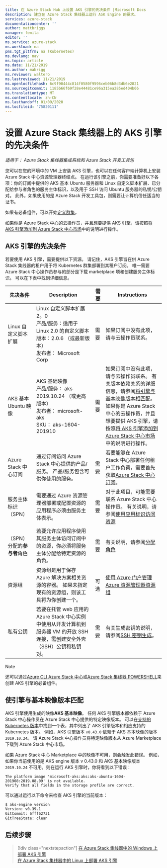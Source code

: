 ```yaml
---
title: 在 Azure Stack Hub 上设置 AKS 引擎的先决条件 |Microsoft Docs
description: 建立在 Azure Stack 集线器上运行 ASK Engine 的要求。
services: azure-stack
documentationcenter: ''
author: mattbriggs
manager: femila
editor: ''
ms.service: azure-stack
ms.workload: na
pms.tgt_pltfrm: na (Kubernetes)
ms.devlang: nav
ms.topic: article
ms.date: 11/21/2019
ms.author: mabrigg
ms.reviewer: waltero
ms.lastreviewed: 11/21/2019
ms.openlocfilehash: 6c9f90444c814f0580f9596ceb06b8d3db6e2821
ms.sourcegitcommit: 1185b66f69f28e44481ce96a315ea285ed404b66
ms.translationtype: MT
ms.contentlocale: zh-CN
ms.lasthandoff: 01/09/2020
ms.locfileid: "75820111"
---
```

# <a name="set-up-the-prerequisites-for-the-aks-engine-on-azure-stack-hub"></a>设置 Azure Stack 集线器上的 AKS 引擎的先决条件

*适用于： Azure Stack 集线器集成系统和 Azure Stack 开发工具包*

您可以在您的环境中的 VM 上安装 AKS 引擎，也可以在任何客户端计算机上安装 Azure Stack 中心资源管理器终结点。 在运行该引擎之前，你需要准备好以下各项：你的订阅中提供的 AKS 基本 Ubuntu 服务器和 Linux 自定义脚本扩展、已分配给参与者角色的服务主体标识，以及用于 SSH 访问 Ubuntu 服务器的私钥/公钥对。 此外，如果使用的是 Azure Stack 开发工具包，则需要让计算机信任适当的证书。

如果有必备组件，可以开始[定义群集](azure-stack-kubernetes-aks-engine-deploy-cluster.md)。

如果你是 Azure Stack 中心的云操作员，并且想要提供 AKS 引擎，请按照[将 AKS 引擎添加到 Azure Stack 中心市场](../operator/azure-stack-aks-engine.md)中的说明进行操作。

## <a name="prerequisites-for-the-aks-engine"></a>AKS 引擎的先决条件

若要使用 AKS 引擎，需要提供以下资源。 请记住，AKS 引擎旨在供 Azure Stack 集线器的租户用于将 Kubernetes 群集部署到其租户订阅。 唯一需要 Azure Stack 中心操作员参与的部分是下载 marketplace 项和创建服务主体标识。 可以在下表中找到详细信息。

| 先决条件 | Description | 需要 | Instructions |
| --- | --- | --- | --- |
| Linux 自定义脚本扩展 | Linux 自定义脚本扩展2。0<br>产品/服务：适用于 Linux 2.0 的自定义脚本<br>版本：2.0.6 （或最新版本）<br>发布者： Microsoft Corp | 需要 | 如果订阅中没有此项，请与云操作员联系。 |
| AKS 基本 Ubuntu 映像 | AKS 基础映像<br>产品/服务： aks<br> 2019.10.24 （或更高版本）<br>发布者： microsoft-aks<br>SKU： aks-1604-201910 | 需要 | 如果订阅中没有此项，请与云操作员联系。 有关版本依赖关系的详细信息，请参阅[将引擎与基本映像版本相匹配](#matching-engine-to-base-image-version)。<br> 如果你是 Azure Stack 中心的云操作员，并且想要提供 AKS 引擎，请按照[将 AKS 引擎添加到 Azure Stack 中心市场](../operator/azure-stack-aks-engine.md)中的说明进行操作。 |
| Azure Stack 中心订阅 | 通过订阅访问 Azure Stack 中心提供的产品/服务。 产品/服务包含可供你使用的服务。 | 需要 | 若要能够在 Azure Stack 中心部署任何租户工作负荷，需要首先获取[Azure Stack 中心订阅](https://docs.microsoft.com/azure-stack/user/azure-stack-subscribe-services)。 |
| 服务主体标识（SPN） |  需要通过 Azure 资源管理器部署或配置资源的应用程序必须由服务主体表示。 | 需要 | 对于此项目，可能需要联系 Azure Stack 中心操作员。  有关说明，请参阅[使用应用标识访问资源](https://docs.microsoft.com/azure-stack/operator/azure-stack-create-service-principals) |
| （SPN）分配的**参与者**角色 | 若要允许应用程序使用其服务主体访问订阅中的资源，你必须将服务主体分配给特定资源的角色。 | 需要 | 有关说明，请参阅[分配角色](https://docs.microsoft.com/azure-stack/operator/azure-stack-create-service-principals#assign-a-role) |
| 资源组 | 资源组是用于保存 Azure 解决方案相关资源的容器。 如果未指定现有的资源组，则该工具将为你创建一个。 | 可选 | [使用 Azure 门户管理 Azure 资源管理器资源组](https://docs.microsoft.com/azure/azure-resource-manager/manage-resource-groups-portal) |
| 私有公钥 | 若要在托管 web 应用的 Azure Stack 中心实例中使用从开发计算机到服务器 VM 的开放 SSH 连接，需创建安全外壳（SSH）公钥和私钥对。 | 需要 | 有关生成密钥的说明，请参阅[SSH 密钥生成](https://docs.microsoft.com/azure-stack/user/azure-stack-dev-start-howto-ssh-public-key)。|

> [!Note]  
> 还可以通过[Azure CLI Azure Stack 中心](https://docs.microsoft.com/azure-stack/user/azure-stack-version-profiles-azurecli2)或[Azure Stack 集线器 POWERSHELL](https://docs.microsoft.com/azure-stack/operator/azure-stack-powershell-install)来创建 AKS 引擎的必备组件。

## <a name="matching-engine-to-base-image-version"></a>使引擎与基本映像版本匹配

AKS 引擎使用生成的映像**AKS 基本映像**。 任何 AKS 引擎版本都依赖于 Azure Stack 中心操作员在 Azure Stack 中心提供的特定映像版本。 可以在[支持的 Kubernetes 版本](https://github.com/Azure/aks-engine/blob/master/docs/topics/azure-stack.md#supported-kubernetes-versions)中找到一个表，其中列出了 AKS 引擎版本和相应支持的 Kubernetes 版本。 例如，AKS 引擎版本 `v0.43.0` 依赖于 AKS 基本映像的版本 `2019.10.24`。 请 Azure Stack 中心操作员将特定映像版本从 Azure Marketplace 下载到 Azure Stack 中心市场。

如果 Azure Stack 中心 Marketplace 中的映像不可用，则会触发此错误。 例如，如果你当前使用的是 AKS engine 版本 v 0.43.0 和 AKS 基本映像版本 `2019.10.24` 不可用，则在运行 AKS 引擎时，你将看到以下错误： 

```Text  
The platform image 'microsoft-aks:aks:aks-ubuntu-1604-201908:2019.08.09' is not available. 
Verify that all fields in the storage profile are correct.
```

可以通过运行以下命令来检查 AKS 引擎的当前版本：

```bash  
$ aks-engine version
Version: v0.39.1
GitCommit: 6fff62731
GitTreeState: clean
```

## <a name="next-steps"></a>后续步骤

> [!div class="nextstepaction"]
> [在 Azure Stack 集线器中的 Windows 上部署 AKS 引擎](azure-stack-kubernetes-aks-engine-deploy-windows.md)  
> [在 Azure Stack 集线器中的 Linux 上部署 AKS 引擎](azure-stack-kubernetes-aks-engine-deploy-linux.md)